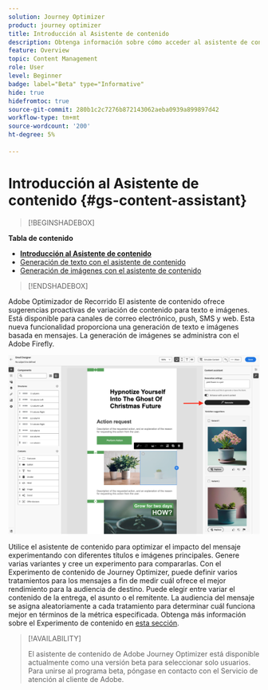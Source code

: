 ```yaml
---
solution: Journey Optimizer
product: journey optimizer
title: Introducción al Asistente de contenido
description: Obtenga información sobre cómo acceder al asistente de contenido de Journey Optimizer y trabajar con él
feature: Overview
topic: Content Management
role: User
level: Beginner
badge: label="Beta" type="Informative"
hide: true
hidefromtoc: true
source-git-commit: 280b1c2c7276b872143062aeba0939a899897d42
workflow-type: tm+mt
source-wordcount: '200'
ht-degree: 5%

---
```


# Introducción al Asistente de contenido {#gs-content-assistant}

>[!BEGINSHADEBOX]

**Tabla de contenido**

* **[Introducción al Asistente de contenido](gs-generative.md)**
* [Generación de texto con el asistente de contenido](generative-title.md)
* [Generación de imágenes con el asistente de contenido](generative-image.md)

>[!ENDSHADEBOX]


Adobe Optimizador de Recorrido El asistente de contenido ofrece sugerencias proactivas de variación de contenido para texto e imágenes. Está disponible para canales de correo electrónico, push, SMS y web. Esta nueva funcionalidad proporciona una generación de texto e imágenes basada en mensajes. La generación de imágenes se administra con el Adobe Firefly.

![](assets/image-gen-ai.png)



Utilice el asistente de contenido para optimizar el impacto del mensaje experimentando con diferentes títulos e imágenes principales. Genere varias variantes y cree un experimento para compararlas. Con el Experimento de contenido de Journey Optimizer, puede definir varios tratamientos para los mensajes a fin de medir cuál ofrece el mejor rendimiento para la audiencia de destino. Puede elegir entre variar el contenido de la entrega, el asunto o el remitente. La audiencia del mensaje se asigna aleatoriamente a cada tratamiento para determinar cuál funciona mejor en términos de la métrica especificada. Obtenga más información sobre el Experimento de contenido en [esta sección](../campaigns/content-experiment.md).


>[!AVAILABILITY]
>
>El asistente de contenido de Adobe Journey Optimizer está disponible actualmente como una versión beta para seleccionar solo usuarios. Para unirse al programa beta, póngase en contacto con el Servicio de atención al cliente de Adobe.

